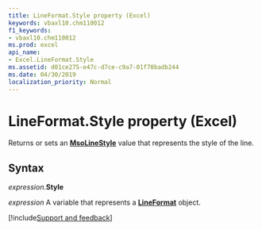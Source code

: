 ```yaml
---
title: LineFormat.Style property (Excel)
keywords: vbaxl10.chm110012
f1_keywords:
- vbaxl10.chm110012
ms.prod: excel
api_name:
- Excel.LineFormat.Style
ms.assetid: d01ce275-e47c-d7ce-c9a7-01f70badb244
ms.date: 04/30/2019
localization_priority: Normal
---
```



# LineFormat.Style property (Excel)

Returns or sets an **[MsoLineStyle](Office.MsoLineStyle.md)** value that represents the style of the line.


## Syntax

_expression_.**Style**

_expression_ A variable that represents a **[LineFormat](Excel.LineFormat.md)** object.




[!include[Support and feedback](~/includes/feedback-boilerplate.md)]
